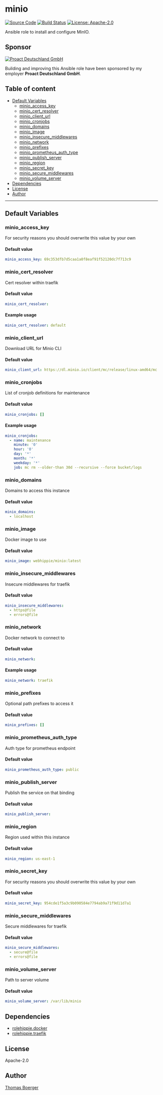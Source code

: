 # minio

[![Source Code](https://img.shields.io/badge/github-source%20code-blue?logo=github&logoColor=white)](https://github.com/rolehippie/minio) [![Build Status](https://img.shields.io/drone/build/rolehippie/minio/master?logo=drone)](https://cloud.drone.io/rolehippie/minio) [![License: Apache-2.0](https://img.shields.io/github/license/rolehippie/minio)](https://github.com/rolehippie/minio/blob/master/LICENSE) 

Ansible role to install and configure MinIO. 

## Sponsor 

[![Proact Deutschland GmbH](https://proact.eu/wp-content/uploads/2020/03/proact-logo.png)](https://proact.eu) 

Building and improving this Ansible role have been sponsored by my employer **Proact Deutschland GmbH**.

## Table of content

* [Default Variables](#default-variables)
  * [minio_access_key](#minio_access_key)
  * [minio_cert_resolver](#minio_cert_resolver)
  * [minio_client_url](#minio_client_url)
  * [minio_cronjobs](#minio_cronjobs)
  * [minio_domains](#minio_domains)
  * [minio_image](#minio_image)
  * [minio_insecure_middlewares](#minio_insecure_middlewares)
  * [minio_network](#minio_network)
  * [minio_prefixes](#minio_prefixes)
  * [minio_prometheus_auth_type](#minio_prometheus_auth_type)
  * [minio_publish_server](#minio_publish_server)
  * [minio_region](#minio_region)
  * [minio_secret_key](#minio_secret_key)
  * [minio_secure_middlewares](#minio_secure_middlewares)
  * [minio_volume_server](#minio_volume_server)
* [Dependencies](#dependencies)
* [License](#license)
* [Author](#author)

---

## Default Variables

### minio_access_key

For security reasons you should overwrite this value by your own

#### Default value

```YAML
minio_access_key: 69c353dfb7d5caa1a0f8eaf91f52120dc7f713c9
```

### minio_cert_resolver

Cert resolver within traefik

#### Default value

```YAML
minio_cert_resolver:
```

#### Example usage

```YAML
minio_cert_resolver: default
```

### minio_client_url

Download URL for Minio CLI

#### Default value

```YAML
minio_client_url: https://dl.minio.io/client/mc/release/linux-amd64/mc
```

### minio_cronjobs

List of cronjob definitions for maintenance

#### Default value

```YAML
minio_cronjobs: []
```

#### Example usage

```YAML
minio_cronjobs:
  - name: maintenance
    minute: '0'
    hour: '0'
    day: '*'
    month: '*'
    weekday: '*'
    job: mc rm --older-than 30d --recursive --force bucket/logs
```

### minio_domains

Domains to access this instance

#### Default value

```YAML
minio_domains:
  - localhost
```

### minio_image

Docker image to use

#### Default value

```YAML
minio_image: webhippie/minio:latest
```

### minio_insecure_middlewares

Insecure middlewares for traefik

#### Default value

```YAML
minio_insecure_middlewares:
  - https@file
  - errors@file
```

### minio_network

Docker network to connect to

#### Default value

```YAML
minio_network:
```

#### Example usage

```YAML
minio_network: traefik
```

### minio_prefixes

Optional path prefixes to access it

#### Default value

```YAML
minio_prefixes: []
```

### minio_prometheus_auth_type

Auth type for prometheus endpoint

#### Default value

```YAML
minio_prometheus_auth_type: public
```

### minio_publish_server

Publish the service on that binding

#### Default value

```YAML
minio_publish_server:
```

### minio_region

Region used within this instance

#### Default value

```YAML
minio_region: us-east-1
```

### minio_secret_key

For security reasons you should overwrite this value by your own

#### Default value

```YAML
minio_secret_key: 954cde1f5a3c9b090584e7794ab9a71f9d11d7a1
```

### minio_secure_middlewares

Secure middlewares for traefik

#### Default value

```YAML
minio_secure_middlewares:
  - secure@file
  - errors@file
```

### minio_volume_server

Path to server volume

#### Default value

```YAML
minio_volume_server: /var/lib/minio
```

## Dependencies

* [rolehippie.docker](https://github.com/rolehippie/docker)
* [rolehippie.traefik](https://github.com/rolehippie/traefik)

## License

Apache-2.0

## Author

[Thomas Boerger](https://github.com/tboerger)
